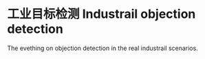 工业目标检测 Industrail objection detection
==
The evething on objection detection in the real industrail scenarios.
